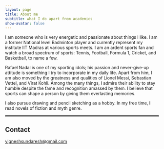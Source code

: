 ```yaml
---
layout: page
title: About me
subtitle: what I do apart from academics
show-avatar: false
---
```


I am someone who is very energetic and passionate about things I like. I am a former National level Badminton player and currently represent my institute IIT Madras at various sports meets. I am an ardent sports fan and watch a broad spectrum of sports: Tennis, Football, Formula 1, Cricket, and Basketball, to name a few.  

Rafael Nadal is one of my sporting idols; his passion and never-give-up attitude is something I try to incorporate in my daily life. Apart from him, I am also moved by the greatness and qualities of Lionel Messi, Sebastian Vettel, and Virat Kohli. Among the many things, I admire their ability to stay humble despite the fame and recognition amassed by them. I believe that sports can shape a person by giving them everlasting memories.  

I also pursue drawing and pencil sketching as a hobby. In my free time, I read novels of fiction and myth genre.

<hr style="border:2px solid gray"> 

## Contact
[vigneshsundaresh@gmail.com](mailto:vigneshsundaresh@gmail.com)
